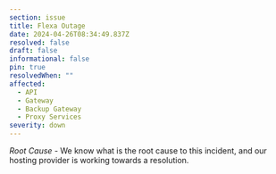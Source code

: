 ```yaml
---
section: issue
title: Flexa Outage
date: 2024-04-26T08:34:49.837Z
resolved: false
draft: false
informational: false
pin: true
resolvedWhen: ""
affected:
  - API
  - Gateway
  - Backup Gateway
  - Proxy Services
severity: down
---
```

*Root Cause* - We know what is the root cause to this incident, and our hosting provider is working towards a resolution.